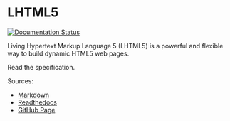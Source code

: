 # LHTML5

[![Documentation Status](https://readthedocs.org/projects/lhtml5/badge/?version=latest)](https://lhtml5.readthedocs.io/en/latest/?badge=latest)

Living Hypertext Markup Language 5 (LHTML5) is a powerful and flexible way to build dynamic HTML5 web pages. 

Read the specification.

Sources:

+ [Markdown](docs/README.md)
+ [Readthedocs](https://lhtml5.readthedocs.io/)
+ [GitHub Page](https://hxtree.github.io/lhtml5/)
